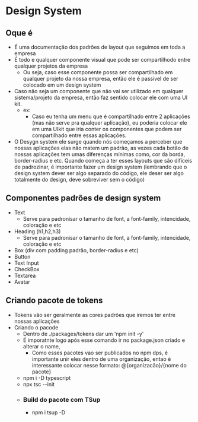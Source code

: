 # Design System

## Oque é

- É uma documentação dos padrões de layout que seguimos em toda a empresa
- É todo e qualquer componente visual que pode ser compartilhodo entre qualquer projetos da empresa
  - Ou seja, caso esse componente possa ser compartilhado em qualquer projeto da nossa empresa, então ele é passível de ser colocado em um design system
- Caso não seja um componente que não vai ser utilizado em qualquer sistema/projeto da empresa, então faz sentido colocar ele com uma UI kit.
  - ex:
    - Caso eu tenha um menu que é compartilhado entre 2 aplicações (mas não serve pra qualquer aplicação), eu poderia colocar ele em uma UIkit que iria conter os componentes que podem ser compartilhado entre essas aplicações.
- O Desygn system ele surge quando nós começamos a perceber que nossas aplicações elas não matem um padrão, as vezes cada botão de nossas aplicações tem umas diferenças mínimas como, cor da borda, border-radius e etc. Quando começa a ter esses layouts que são difíceis de padrozinar, é importante fazer um design system (lembrando que o design system dever ser algo separado do código, ele deser ser algo totalmente do design, deve sobreviver sem o código)

## Componentes padrões de design system

- Text
  - Serve para padronisar o tamanho de font, a font-family, intencidade, coloração e etc
- Heading (h1,h2,h3)
  - Serve para padronisar o tamanho de font, a font-family, intencidade, coloração e etc
- Box (div com padding padrão, border-radius e etc)
- Button
- Text Input
- CheckBox
- Textarea
- Avatar

## Criando pacote de tokens

- Tokens vão ser geralmente as cores padrões que iremos ter entre nossas aplicações
- Criando o pacode
  - Dentro de ./packages/tokens dar um 'npm init -y'
  - É imporatnte logo após esse comando ir no package.json criado e alterar o name,
    - Como esses pacotes vao ser publicados no npm dps, é importante unir eles dentro de uma organização, entao é interessante colocar nesse formato: @{organizacão}/{nome do pacote}
  - npm i -D typescript
  - npx tsc --init
  - ### Build do pacote com TSup
    - npm i tsup -D
